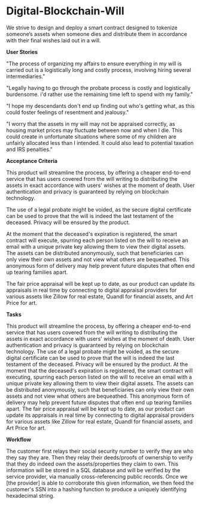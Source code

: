 # Digital-Blockchain-Will


We strive to design and deploy a smart contract designed to tokenize someone’s assets when someone dies and distribute them in accordance with their final wishes laid out in a will.

**User Stories**

"The process of organizing my affairs to ensure everything in my will is carried out is a logistically long and costly process, involving hiring several intermediaries."

"Legally having to go through the probate process is costly and logistically burdensome. i'd rather use the remaining time left to spend with my family."

"I hope my descendants don't end up finding out who's getting what, as this could foster feelings of resentment and jealousy." 

"I worry that the assets in my will may not be appraised correctly, as housing market prices may fluctuate between now and when I die. This could create in unfortunate situations where some of my children are unfairly allocated less than I intended. It could also lead to potential taxation and IRS penalties."

**Acceptance Criteria**

This product will streamline the process, by offering a cheaper end-to-end service that has users covered from the will writing to distributing the assets in exact accordance with users' wishes at the moment of death. User authentication and privacy is guaranteed by relying on blockchain technology.

The use of a legal probate might be voided, as the secure digital certificate can be used to prove that the will is indeed the last testament of the deceased. Privacy will be ensured by the product. 

At the moment that the deceased's expiration is registered, the smart contract will execute, spurring each person listed on the will to receive an email with a unique private key allowing them to view their digital assets. The assets can be distributed anonymously, such that beneficiaries can only view their own assets and not view what others are bequeathed. This anonymous form of delivery may help prevent future disputes that often end up tearing families apart. 

The fair price appraisal will be kept up to date, as our product can update its appraisals in real time by connecting to digital appraisal providers for various assets like Zillow for real estate, Quandl for financial assets, and Art Price for art.

**Tasks**

This product will streamline the process, by offering a cheaper end-to-end service that has users covered from the will writing to distributing the assets in exact accordance with users' wishes at the moment of death. User authentication and privacy is guaranteed by relying on blockchain technology. The use of a legal probate might be voided, as the secure digital certificate can be used to prove that the will is indeed the last testament of the deceased. Privacy will be ensured by the product. At the moment that the deceased's expiration is registered, the smart contract will executing, spurring each person listed on the will to receive an email with a unique private key allowing them to view their digital assets. The assets can be distributed anonymously, such that beneficiaries can only view their own assets and not view what others are bequeathed. This anonymous form of delivery may help prevent future disputes that often end up tearing families apart. The fair price appraisal will be kept up to date, as our product can update its appraisals in real time by connecting to digital appraisal providers for various assets like Zillow for real estate, Quandl for financial assets, and Art Price for art.

**Workflow**

The customer first relays their social security number to verify they are who they say they are. Then they relay their deeds/proofs of ownership to verify that they do indeed own the assets/properties they claim to own. This information will be stored in a SQL database and will be verified by the service provider, via manually cross-referencing public records. Once we [the provider] is able to corroborate this given information, we then feed the customer's SSN into a hashing function to produce a uniquely identifying hexadecimal string.
